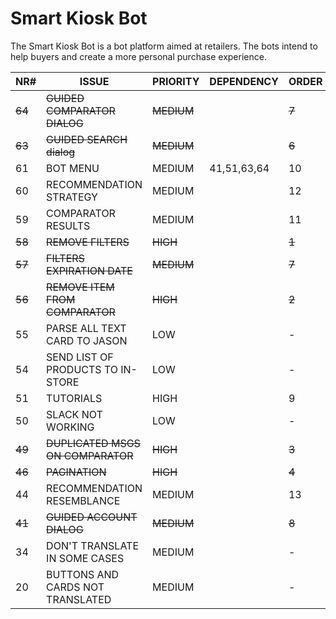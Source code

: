 # Smart Kiosk Bot

The Smart Kiosk Bot is a bot platform aimed at retailers. The bots intend to help buyers and create a more personal purchase experience.

| NR#     | ISSUE								                  | PRIORITY    | DEPENDENCY  | ORDER |
| --------|---------------------------------------|-------------|-------------|-------|
| ~~64~~  | ~~GUIDED COMPARATOR DIALOG~~	        | ~~MEDIUM~~  |             | ~~7~~ |
| ~~63~~  | ~~GUIDED SEARCH dialog~~  	          | ~~MEDIUM~~  |				      | ~~6~~ |
| 61	    | BOT MENU							                | MEDIUM		  | 41,51,63,64 |	10    |
| 60	    | RECOMMENDATION STRATEGY			          | MEDIUM		  |				      | 12    |
| 59	    | COMPARATOR RESULTS					          | MEDIUM		  |				      | 11    |
| ~~58~~  | ~~REMOVE FILTERS~~  			            | ~~HIGH~~    |			        | ~~1~~ |
| ~~57~~  | ~~FILTERS EXPIRATION DATE~~	          | ~~MEDIUM~~  |			        | ~~7~~ |
| ~~56~~  | ~~REMOVE ITEM FROM COMPARATOR~~       | ~~HIGH~~	  |			        | ~~2~~ |
| 55	    | PARSE ALL TEXT CARD TO JASON	        | LOW				  |			        | -     |
| 54	    | SEND LIST OF PRODUCTS TO IN-STORE     | LOW				  |			        | -     |
| 51	    | TUTORIALS							                | HIGH			  |			        | 9     |
| 50	    | SLACK NOT WORKING					            | LOW				  |			        | -     |
| ~~49~~  | ~~DUPLICATED MSGS ON COMPARATOR~~     | ~~HIGH~~	  |			        | ~~3~~ |
| ~~46~~  | ~~PAGINATION~~					              | ~~HIGH~~		|			        | ~~4~~ |
| 44	    | RECOMMENDATION RESEMBLANCE			      | MEDIUM		  |			        | 13    |
| ~~41~~  | ~~GUIDED ACCOUNT DIALOG~~		          | ~~MEDIUM~~  |			        | ~~8~~ |
| 34	    | DON'T TRANSLATE IN SOME CASES		      | MEDIUM		  |			        | -     |
| 20	    | BUTTONS AND CARDS NOT TRANSLATED	    | MEDIUM		  |			        | -     |
